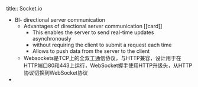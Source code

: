 title:: Socket.io

- BI- directional server communication
	- Advantages of  directional server communication [[card]]
		- This enables the server to send real-time updates asynchronously
		- without requiring the client to submit a request each time
		- Allows to push data from the server to the client
	- Websockets是TCP上的全双工通信协议，与HTTP兼容，设计用于在HTTP端口80和443上运行，WebSocket握手使用HTTP升级头，从HTTP协议切换到WebSocket协议
-